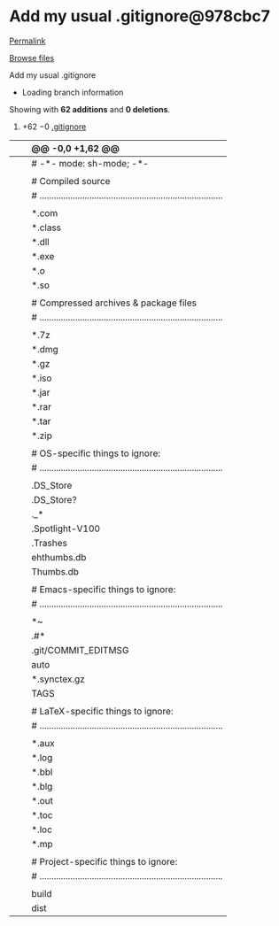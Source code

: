 # Add my usual .gitignore@978cbc7

[Permalink](add-my-usual-.gitignore-978cbc7.md)

[Browse files](https://github.com/mhucka/omnifocus-hacks/tree/978cbc794989651e680deb303d5a21b6995a360b)

 Add my usual .gitignore

* Loading branch information

 Showing with **62 additions** and **0 deletions**.

1.  +62 −0 [.gitignore](add-my-usual-.gitignore-978cbc7.md#diff-bc37d034bad564583790a46f19d807abfe519c5671395fd494d8cce506c42947)

|  |  | @@ -0,0 +1,62 @@ |
| :--- | :--- | :--- |
|  |  |  \# -\*- mode: sh-mode; -\*- |
|  |  |  |
|  |  |  \# Compiled source |
|  |  |  \# ............................................................................. |
|  |  |  |
|  |  |  \*.com |
|  |  |  \*.class |
|  |  |  \*.dll |
|  |  |  \*.exe |
|  |  |  \*.o |
|  |  |  \*.so |
|  |  |  |
|  |  |  \# Compressed archives & package files |
|  |  |  \# ............................................................................. |
|  |  |  |
|  |  |  \*.7z |
|  |  |  \*.dmg |
|  |  |  \*.gz |
|  |  |  \*.iso |
|  |  |  \*.jar |
|  |  |  \*.rar |
|  |  |  \*.tar |
|  |  |  \*.zip |
|  |  |  |
|  |  |  \# OS-specific things to ignore: |
|  |  |  \# ............................................................................. |
|  |  |  |
|  |  |  .DS\_Store |
|  |  |  .DS\_Store? |
|  |  |  .\_\* |
|  |  |  .Spotlight-V100 |
|  |  |  .Trashes |
|  |  |  ehthumbs.db |
|  |  |  Thumbs.db |
|  |  |  |
|  |  |  \# Emacs-specific things to ignore: |
|  |  |  \# ............................................................................. |
|  |  |  |
|  |  |  \*~ |
|  |  |  .\#\* |
|  |  |  .git/COMMIT\_EDITMSG |
|  |  |  auto |
|  |  |  \*.synctex.gz |
|  |  |  TAGS |
|  |  |  |
|  |  |  \# LaTeX-specific things to ignore: |
|  |  |  \# ............................................................................. |
|  |  |  |
|  |  |  \*.aux |
|  |  |  \*.log |
|  |  |  \*.bbl |
|  |  |  \*.blg |
|  |  |  \*.out |
|  |  |  \*.toc |
|  |  |  \*.loc |
|  |  |  \*.mp |
|  |  |  |
|  |  |  \# Project-specific things to ignore: |
|  |  |  \# ............................................................................. |
|  |  |  |
|  |  |  build |
|  |  |  dist |

